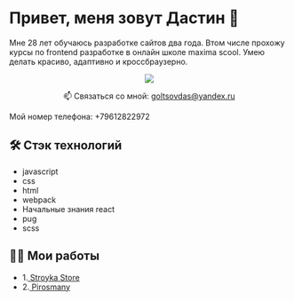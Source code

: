 # Привет, меня зовут Дастин 👋
Мне 28 лет обучаюсь разработке сайтов два года. 
Втом числе прохожу курсы по frontend разработке в онлайн школе maxima scool.
Умею делать красиво, адаптивно и кроссбраузерно. 

<p align='center'>
   <a href="https://t.me/Primal_flight">
       <img src="https://img.shields.io/badge/Telegram-2CA5E0?style=for-the-badge&logo=telegram&logoColor=white"/>
   </a>
<p align='center'>
   📫 Связаться со мной: <a href='mailto:goltsovdas@yandex.ru'>goltsovdas@yandex.ru</a>
   <p> Мой номер телефона: +79612822972</p>
</p>

## 🛠 Стэк технологий 
*   javascript
*   css
*   html
*   webpack
*   Начальные знания react
*   pug
*   scss

## 🧑‍💼 Мои работы
* 1.<a href="https://stroyka-stor.progeritdastin.ru/#"> Stroyka Store </a>
* 2.<a href="http://cw57343-wordpress-aunmj.tw1.ru/"> Pirosmany </a>
